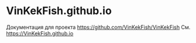 # VinKekFish.github.io

Документация для проекта https://github.com/VinKekFish/VinKekFish
См. https://VinKekFish.github.io
